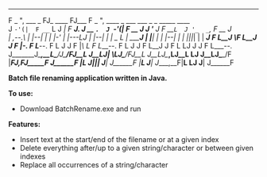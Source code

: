    ___              _                 _         ___                                                        
  F _ ",   ___ _   FJ_      ____     FJ___     F _ ",     ____     _ ___      ___ _    _ _____      ____   
 J `-'(|  F __` L J  _|    F ___J.  J  __ `.  J `-'(|    F __ J   J '__ J    F __` L  J '_  _ `,   F __ J  
 | ,--.\ | |--| | | |-'   | |---LJ  | |--| |  |  _  L   | _____J  | |__| |  | |--| |  | |_||_| |  | _____J 
 F L__J \F L__J J F |__-. F L___--. F L  J J  F |_\  L  F L___--. F L  J J  F L__J J  F L LJ J J  F L___--.
J_______J\____,__L\_____/J\______/FJ__L  J__LJ__| \\__LJ\______/FJ__L  J__LJ\____,__LJ__L LJ J__LJ\______/F
|_______FJ____,__FJ_____F J______F |__L  J__||__|  J__| J______F |__L  J__| J____,__F|__L LJ J__| J______F 

**Batch file renaming application written in Java.**

**To use:**
- Download BatchRename.exe and run

**Features:**
- Insert text at the start/end of the filename or at a given index
- Delete everything after/up to a given string/character or between given indexes
- Replace all occurrences of a string/character
